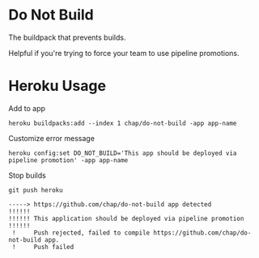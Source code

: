 # Do Not Build

The buildpack that prevents builds.

Helpful if you're trying to force your team to use pipeline promotions.

# Heroku Usage

Add to app
```
heroku buildpacks:add --index 1 chap/do-not-build -app app-name
```

Customize error message
```
heroku config:set DO_NOT_BUILD='This app should be deployed via pipeline promotion' -app app-name
```

Stop builds
```
git push heroku

-----> https://github.com/chap/do-not-build app detected
!!!!!!
!!!!!! This application should be deployed via pipeline promotion
!!!!!!
 !     Push rejected, failed to compile https://github.com/chap/do-not-build app.
 !     Push failed
```
